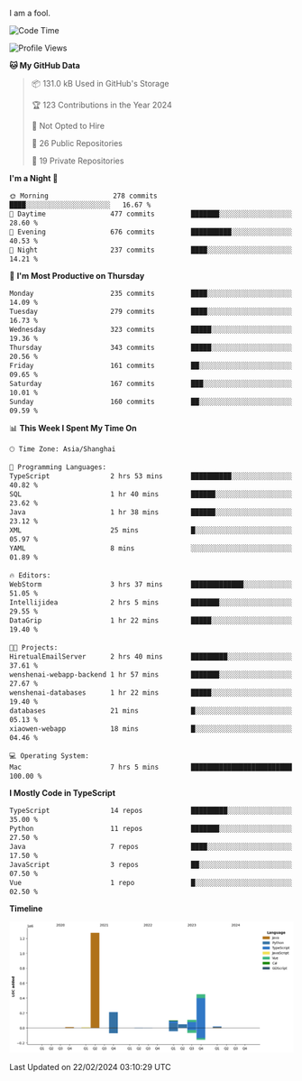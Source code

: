 I am a fool.

<!--START_SECTION:waka-->
![Code Time](http://img.shields.io/badge/Code%20Time-1%2C204%20hrs%2043%20mins-blue)

![Profile Views](http://img.shields.io/badge/Profile%20Views-0-blue)

**🐱 My GitHub Data** 

> 📦 131.0 kB Used in GitHub's Storage 
 > 
> 🏆 123 Contributions in the Year 2024
 > 
> 🚫 Not Opted to Hire
 > 
> 📜 26 Public Repositories 
 > 
> 🔑 19 Private Repositories 
 > 
**I'm a Night 🦉** 

```text
🌞 Morning                278 commits         ████░░░░░░░░░░░░░░░░░░░░░   16.67 % 
🌆 Daytime                477 commits         ███████░░░░░░░░░░░░░░░░░░   28.60 % 
🌃 Evening                676 commits         ██████████░░░░░░░░░░░░░░░   40.53 % 
🌙 Night                  237 commits         ████░░░░░░░░░░░░░░░░░░░░░   14.21 % 
```
📅 **I'm Most Productive on Thursday** 

```text
Monday                   235 commits         ████░░░░░░░░░░░░░░░░░░░░░   14.09 % 
Tuesday                  279 commits         ████░░░░░░░░░░░░░░░░░░░░░   16.73 % 
Wednesday                323 commits         █████░░░░░░░░░░░░░░░░░░░░   19.36 % 
Thursday                 343 commits         █████░░░░░░░░░░░░░░░░░░░░   20.56 % 
Friday                   161 commits         ██░░░░░░░░░░░░░░░░░░░░░░░   09.65 % 
Saturday                 167 commits         ███░░░░░░░░░░░░░░░░░░░░░░   10.01 % 
Sunday                   160 commits         ██░░░░░░░░░░░░░░░░░░░░░░░   09.59 % 
```


📊 **This Week I Spent My Time On** 

```text
🕑︎ Time Zone: Asia/Shanghai

💬 Programming Languages: 
TypeScript               2 hrs 53 mins       ██████████░░░░░░░░░░░░░░░   40.82 % 
SQL                      1 hr 40 mins        ██████░░░░░░░░░░░░░░░░░░░   23.62 % 
Java                     1 hr 38 mins        ██████░░░░░░░░░░░░░░░░░░░   23.12 % 
XML                      25 mins             █░░░░░░░░░░░░░░░░░░░░░░░░   05.97 % 
YAML                     8 mins              ░░░░░░░░░░░░░░░░░░░░░░░░░   01.89 % 

🔥 Editors: 
WebStorm                 3 hrs 37 mins       █████████████░░░░░░░░░░░░   51.05 % 
Intellijidea             2 hrs 5 mins        ███████░░░░░░░░░░░░░░░░░░   29.55 % 
DataGrip                 1 hr 22 mins        █████░░░░░░░░░░░░░░░░░░░░   19.40 % 

🐱‍💻 Projects: 
HiretualEmailServer      2 hrs 40 mins       █████████░░░░░░░░░░░░░░░░   37.61 % 
wenshenai-webapp-backend 1 hr 57 mins        ███████░░░░░░░░░░░░░░░░░░   27.67 % 
wenshenai-databases      1 hr 22 mins        █████░░░░░░░░░░░░░░░░░░░░   19.40 % 
databases                21 mins             █░░░░░░░░░░░░░░░░░░░░░░░░   05.13 % 
xiaowen-webapp           18 mins             █░░░░░░░░░░░░░░░░░░░░░░░░   04.46 % 

💻 Operating System: 
Mac                      7 hrs 5 mins        █████████████████████████   100.00 % 
```

**I Mostly Code in TypeScript** 

```text
TypeScript               14 repos            █████████░░░░░░░░░░░░░░░░   35.00 % 
Python                   11 repos            ███████░░░░░░░░░░░░░░░░░░   27.50 % 
Java                     7 repos             ████░░░░░░░░░░░░░░░░░░░░░   17.50 % 
JavaScript               3 repos             ██░░░░░░░░░░░░░░░░░░░░░░░   07.50 % 
Vue                      1 repo              █░░░░░░░░░░░░░░░░░░░░░░░░   02.50 % 
```



**Timeline**

![Lines of Code chart](https://raw.githubusercontent.com/VeejaLiu/VeejaLiu/master/assets/bar_graph.png)


 Last Updated on 22/02/2024 03:10:29 UTC
<!--END_SECTION:waka-->
